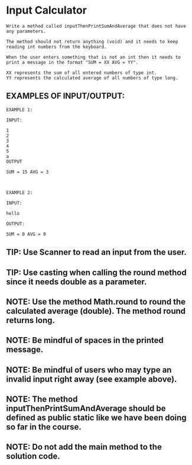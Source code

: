 # Input Calculator

    Write a method called inputThenPrintSumAndAverage that does not have any parameters.

    The method should not return anything (void) and it needs to keep reading int numbers from the keyboard.

    When the user enters something that is not an int then it needs to print a message in the format "SUM = XX AVG = YY".

    XX represents the sum of all entered numbers of type int.
    YY represents the calculated average of all numbers of type long.

## EXAMPLES OF INPUT/OUTPUT:

    EXAMPLE 1:

    INPUT:

    1
    2
    3
    4
    5
    a
    OUTPUT

    SUM = 15 AVG = 3



    EXAMPLE 2:

    INPUT:

    hello

    OUTPUT:

    SUM = 0 AVG = 0

## TIP: Use Scanner to read an input from the user.

## TIP: Use casting when calling the round method since it needs double as a parameter.

## NOTE: Use the method Math.round to round the calculated average (double). The method round returns long.

## NOTE: Be mindful of spaces in the printed message.

## NOTE: Be mindful of users who may type an invalid input right away (see example above).

## NOTE: The method inputThenPrintSumAndAverage should be defined as public static like we have been doing so far in the course.

## NOTE: Do not add the main method to the solution code.

